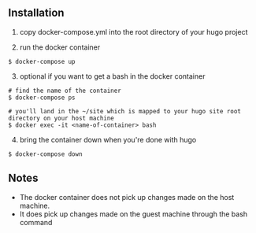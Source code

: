 ## Installation

1. copy docker-compose.yml into the root directory of your hugo project

2. run the docker container
```
$ docker-compose up
```
3. optional if you want to get a bash in the docker container
```
# find the name of the container
$ docker-compose ps

# you'll land in the ~/site which is mapped to your hugo site root directory on your host machine
$ docker exec -it <name-of-container> bash
```

4. bring the container down when you're done with hugo
```
$ docker-compose down
```

## Notes

* The docker container does not pick up changes made on the host machine. 
* It does pick up changes made on the guest machine through the bash command
